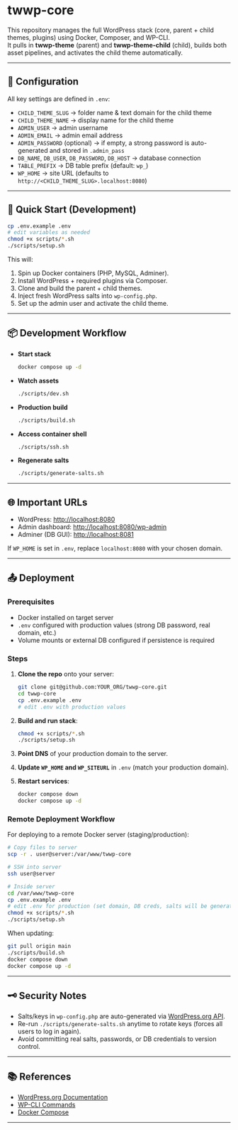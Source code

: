 # twwp-core

This repository manages the full WordPress stack (core, parent + child themes, plugins) using Docker, Composer, and WP-CLI.  
It pulls in **twwp-theme** (parent) and **twwp-theme-child** (child), builds both asset pipelines, and activates the child theme automatically.

---

## 🔧 Configuration

All key settings are defined in `.env`:

- `CHILD_THEME_SLUG` → folder name & text domain for the child theme  
- `CHILD_THEME_NAME` → display name for the child theme  
- `ADMIN_USER` → admin username  
- `ADMIN_EMAIL` → admin email address  
- `ADMIN_PASSWORD` (optional) → if empty, a strong password is auto-generated and stored in `.admin_pass`  
- `DB_NAME`, `DB_USER`, `DB_PASSWORD`, `DB_HOST` → database connection  
- `TABLE_PREFIX` → DB table prefix (default: `wp_`)  
- `WP_HOME` → site URL (defaults to `http://<CHILD_THEME_SLUG>.localhost:8080`)  

---

## 🚀 Quick Start (Development)

```bash
cp .env.example .env
# edit variables as needed
chmod +x scripts/*.sh
./scripts/setup.sh
```

This will:
1. Spin up Docker containers (PHP, MySQL, Adminer).
2. Install WordPress + required plugins via Composer.
3. Clone and build the parent + child themes.
4. Inject fresh WordPress salts into `wp-config.php`.
5. Set up the admin user and activate the child theme.

---

## 📦 Development Workflow

- **Start stack**  
  ```bash
  docker compose up -d
  ```

- **Watch assets**  
  ```bash
  ./scripts/dev.sh
  ```

- **Production build**  
  ```bash
  ./scripts/build.sh
  ```

- **Access container shell**  
  ```bash
  ./scripts/ssh.sh
  ```

- **Regenerate salts**  
  ```bash
  ./scripts/generate-salts.sh
  ```

---

## 🌐 Important URLs

- WordPress: [http://localhost:8080](http://localhost:8080)  
- Admin dashboard: [http://localhost:8080/wp-admin](http://localhost:8080/wp-admin)  
- Adminer (DB GUI): [http://localhost:8081](http://localhost:8081)  

If `WP_HOME` is set in `.env`, replace `localhost:8080` with your chosen domain.

---

## 📤 Deployment

### Prerequisites
- Docker installed on target server
- `.env` configured with production values (strong DB password, real domain, etc.)
- Volume mounts or external DB configured if persistence is required

### Steps
1. **Clone the repo** onto your server:
   ```bash
   git clone git@github.com:YOUR_ORG/twwp-core.git
   cd twwp-core
   cp .env.example .env
   # edit .env with production values
   ```

2. **Build and run stack**:
   ```bash
   chmod +x scripts/*.sh
   ./scripts/setup.sh
   ```

3. **Point DNS** of your production domain to the server.

4. **Update `WP_HOME` and `WP_SITEURL`** in `.env` (match your production domain).

5. **Restart services**:
   ```bash
   docker compose down
   docker compose up -d
   ```

### Remote Deployment Workflow

For deploying to a remote Docker server (staging/production):

```bash
# Copy files to server
scp -r . user@server:/var/www/twwp-core

# SSH into server
ssh user@server

# Inside server
cd /var/www/twwp-core
cp .env.example .env
# edit .env for production (set domain, DB creds, salts will be generated)
chmod +x scripts/*.sh
./scripts/setup.sh
```

When updating:
```bash
git pull origin main
./scripts/build.sh
docker compose down
docker compose up -d
```

---

## 🗝 Security Notes
- Salts/keys in `wp-config.php` are auto-generated via [WordPress.org API](https://api.wordpress.org/secret-key/1.1/salt/).  
- Re-run `./scripts/generate-salts.sh` anytime to rotate keys (forces all users to log in again).  
- Avoid committing real salts, passwords, or DB credentials to version control.  

---

## 📚 References
- [WordPress.org Documentation](https://wordpress.org/support/)  
- [WP-CLI Commands](https://developer.wordpress.org/cli/commands/)  
- [Docker Compose](https://docs.docker.com/compose/)  

---
